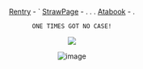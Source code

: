 <div align="center">
 

[Rentry](https://rentry.co/Buzzkillerz) - ` [StrawPage](https://arthurmarwood.straw.page/) - . . . [Atabook](https://sodakitzzz.atabook.org/) - . 

` ONE TIMES GOT NO CASE! ` 



![](https://komarev.com/ghpvc/?username=HeavenPiercehim&+color=blue&label=Electrons)

![image](https://i.pinimg.com/736x/fa/92/c5/fa92c555ca2523888d1a581c77333422.jpg)

</div>

